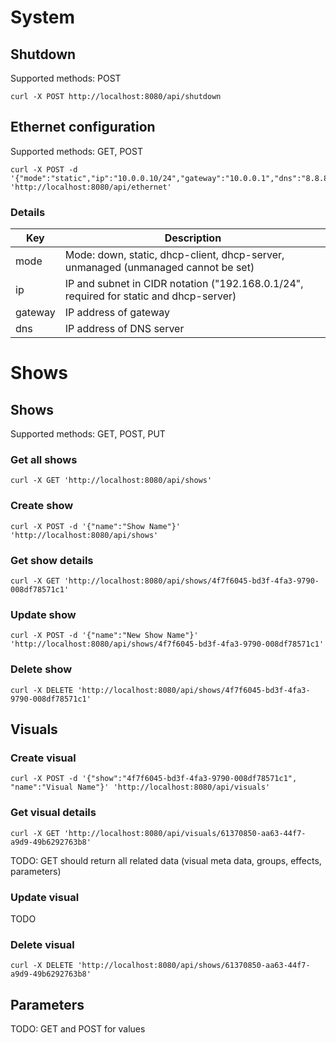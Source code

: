 # System

## Shutdown

Supported methods: POST

    curl -X POST http://localhost:8080/api/shutdown

## Ethernet configuration

Supported methods: GET, POST

    curl -X POST -d '{"mode":"static","ip":"10.0.0.10/24","gateway":"10.0.0.1","dns":"8.8.8.8"}' 'http://localhost:8080/api/ethernet'

### Details
Key     | Description
--------|---------------------
mode    | Mode: down, static, dhcp-client, dhcp-server, unmanaged (unmanaged cannot be set)
ip      | IP and subnet in CIDR notation ("192.168.0.1/24", required for static and dhcp-server)
gateway | IP address of gateway
dns     | IP address of DNS server

# Shows

## Shows

Supported methods: GET, POST, PUT

### Get all shows

    curl -X GET 'http://localhost:8080/api/shows'

### Create show

    curl -X POST -d '{"name":"Show Name"}' 'http://localhost:8080/api/shows'

### Get show details

    curl -X GET 'http://localhost:8080/api/shows/4f7f6045-bd3f-4fa3-9790-008df78571c1'

### Update show

    curl -X POST -d '{"name":"New Show Name"}' 'http://localhost:8080/api/shows/4f7f6045-bd3f-4fa3-9790-008df78571c1'

### Delete show

    curl -X DELETE 'http://localhost:8080/api/shows/4f7f6045-bd3f-4fa3-9790-008df78571c1'

## Visuals

### Create visual

    curl -X POST -d '{"show":"4f7f6045-bd3f-4fa3-9790-008df78571c1", "name":"Visual Name"}' 'http://localhost:8080/api/visuals'

### Get visual details

    curl -X GET 'http://localhost:8080/api/visuals/61370850-aa63-44f7-a9d9-49b6292763b8'

TODO: GET should return all related data (visual meta data, groups, effects, parameters)

### Update visual

TODO

### Delete visual

    curl -X DELETE 'http://localhost:8080/api/shows/61370850-aa63-44f7-a9d9-49b6292763b8'

## Parameters

TODO: GET and POST for values
